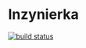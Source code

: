 # Inzynierka

[![build status](https://github.com/astronms/ExamPortal/workflows/BuildClientApp/badge.svg)](https://github.com/astronms/ExamPortal/actions)